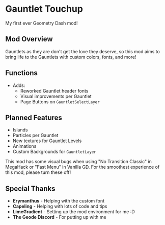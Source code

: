 # <cr>Gauntlet Touchup</c>
<cj>My first ever Geometry Dash mod!</c>

## <co>Mod Overview</c>
Gauntlets as they are don't get the love they deserve, so this mod aims to bring <cr>life to the Gauntlets</c> with custom <co>colors</c>, <cy>fonts</c>, and <cg>more</c>!

## <co>Functions</c>
- Adds:
    - Reworked Gauntlet header fonts
    - Visual improvements per Gauntlet
    - Page Buttons on `GauntletSelectLayer`

## <co>Planned Features</c>
- Islands
- Particles per Gauntlet
- New textures for Gauntlet Levels
- Animations
- Custom Backgrounds for `GauntletLayer`

This mod has some visual bugs when using "<cg>No Transition Classic" in MegaHack</c> or "<cg>Fast Menu" in Vanilla GD</c>. For the smoothest experience of this mod, <cp>please turn these off</c>!

## <co>Special Thanks</c>
- <cy>**Erymanthus**</c> - Helping with the custom font
- <cy>**Capeling**</c> - Helping with lots of code and tips
- <cy>**LimeGradient**</c> - Setting up the mod environment for me :D
- <cy>**The Geode Discord**</c> - For putting up with me